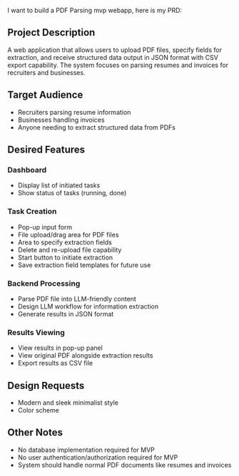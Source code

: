 I want to build a PDF Parsing mvp webapp, here is my PRD:

## Project Description
A web application that allows users to upload PDF files, specify fields for extraction, and receive structured data output in JSON format with CSV export capability. The system focuses on parsing resumes and invoices for recruiters and businesses.

## Target Audience
- Recruiters parsing resume information
- Businesses handling invoices
- Anyone needing to extract structured data from PDFs

## Desired Features
### Dashboard
-  Display list of initiated tasks
-  Show status of tasks (running, done)

### Task Creation
-  Pop-up input form
-  File upload/drag area for PDF files
-  Area to specify extraction fields
-  Delete and re-upload file capability
-  Start button to initiate extraction
-  Save extraction field templates for future use

### Backend Processing
-  Parse PDF file into LLM-friendly content
-  Design LLM workflow for information extraction
-  Generate results in JSON format

### Results Viewing
-  View results in pop-up panel
-  View original PDF alongside extraction results
-  Export results as CSV file

## Design Requests
-  Modern and sleek minimalist style
-  Color scheme

## Other Notes
- No database implementation required for MVP
- No user authentication/authorization required for MVP
- System should handle normal PDF documents like resumes and invoices